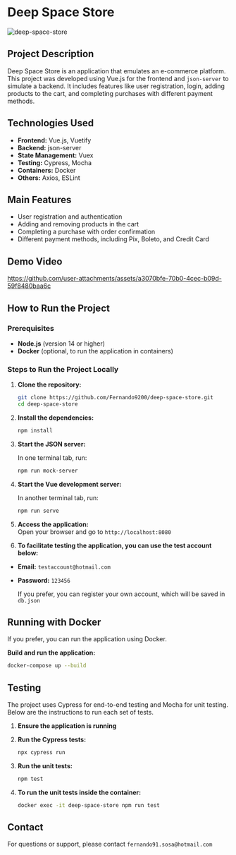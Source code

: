 # Deep Space Store

![deep-space-store](https://github.com/user-attachments/assets/561c3aad-6e25-45bc-87b5-1baad573df77)

## Project Description

Deep Space Store is an application that emulates an e-commerce platform. This project was developed using Vue.js for the frontend and `json-server` to simulate a backend. It includes features like user registration, login, adding products to the cart, and completing purchases with different payment methods.

## Technologies Used

- **Frontend:** Vue.js, Vuetify
- **Backend:** json-server
- **State Management:** Vuex
- **Testing:** Cypress, Mocha
- **Containers:** Docker
- **Others:** Axios, ESLint

## Main Features

- User registration and authentication
- Adding and removing products in the cart
- Completing a purchase with order confirmation
- Different payment methods, including Pix, Boleto, and Credit Card

## Demo Video

https://github.com/user-attachments/assets/a3070bfe-70b0-4cec-b09d-59f8480baa6c

## How to Run the Project

### Prerequisites

- **Node.js** (version 14 or higher)
- **Docker** (optional, to run the application in containers)

### Steps to Run the Project Locally

1. **Clone the repository:**

   ```bash
   git clone https://github.com/Fernando9200/deep-space-store.git
   cd deep-space-store
   ```

2. **Install the dependencies:**

   ```bash
   npm install
   ```

3. **Start the JSON server:**
   
   In one terminal tab, run:
   ```bash
   npm run mock-server
   ```

4. **Start the Vue development server:**

   In another terminal tab, run:
   ```bash
   npm run serve
   ```

5. **Access the application:**  
   Open your browser and go to `http://localhost:8080`

6. **To facilitate testing the application, you can use the test account below:**

- **Email:** `testaccount@hotmail.com`
- **Password:** `123456`
   
   If you prefer, you can register your own account, which will be saved in `db.json`

## Running with Docker  

If you prefer, you can run the application using Docker.

**Build and run the application:**

```bash
docker-compose up --build
```

## Testing

The project uses Cypress for end-to-end testing and Mocha for unit testing. Below are the instructions to run each set of tests.

1. **Ensure the application is running**

2. **Run the Cypress tests:**

   ```bash
   npx cypress run
   ```
3. **Run the unit tests:**

   ```bash
   npm test
   ```

4. **To run the unit tests inside the container:**

   ```bash
   docker exec -it deep-space-store npm run test
   ```

## Contact
For questions or support, please contact `fernando91.sosa@hotmail.com`
